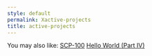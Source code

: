 ```yaml
---
style: default
permalink: Xactive-projects
title: active-projects
---
```

You may also like:
[SCP-100](http://scp-wiki.net/scp-100)
[Hello World (Part IV)](http://scp-wiki.net/hello-world-part-iv)